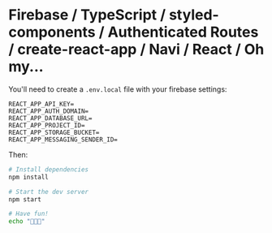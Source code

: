 # Firebase / TypeScript / styled-components / Authenticated Routes / create-react-app / Navi / React / Oh my...

You'll need to create a `.env.local` file with your firebase settings:

```text
REACT_APP_API_KEY=
REACT_APP_AUTH_DOMAIN=
REACT_APP_DATABASE_URL=
REACT_APP_PROJECT_ID=
REACT_APP_STORAGE_BUCKET=
REACT_APP_MESSAGING_SENDER_ID=
```

Then:

```bash
# Install dependencies
npm install

# Start the dev server
npm start

# Have fun!
echo "🎉🎉🎉"
```